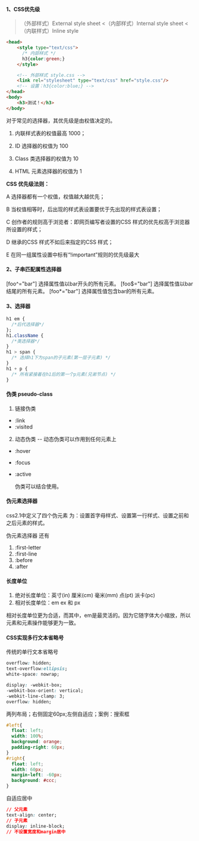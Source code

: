 #### 1、CSS优先级
>（外部样式）External style sheet <（内部样式）Internal style sheet <（内联样式）Inline style

```html
<head>
    <style type="text/css">
      /* 内部样式 */
      h3{color:green;}
    </style>

    <!-- 外部样式 style.css -->
    <link rel="stylesheet" type="text/css" href="style.css"/>
    <!-- 设置：h3{color:blue;} -->
</head>
<body>
    <h3>测试！</h3>
</body>
``` 
对于常见的选择器，其优先级是由权值决定的。

1.  内联样式表的权值最高 1000；

2.  ID 选择器的权值为 100

3.  Class 类选择器的权值为 10

4.  HTML 元素选择器的权值为 1

**CSS 优先级法则：**

A  选择器都有一个权值，权值越大越优先；

B  当权值相等时，后出现的样式表设置要优于先出现的样式表设置；

C  创作者的规则高于浏览者：即网页编写者设置的CSS 样式的优先权高于浏览器所设置的样式；

D  继承的CSS 样式不如后来指定的CSS 样式；

E  在同一组属性设置中标有“!important”规则的优先级最大


#### 2、子串匹配属性选择器
[foo^="bar"] 选择属性值以bar开头的所有元素。
[foo$="bar"] 选择属性值以bar结尾的所有元素。
[foo*="bar"] 选择属性值包含bar的所有元素。

#### 3、选择器
```css
h1 em {
  /*后代选择器*/
};
h1.className {
  /*类选择器*/
}
h1 > span {
  /* 选择h1下为span的子元素(第一层子元素) */
}
h1 + p {
  /* 所有紧接着在h1后的第一个p元素(兄弟节点) */
}

```

#### 伪类 pseudo-class
1. 链接伪类
- :link
- :visited
2. 动态伪类 -- 动态伪类可以作用到任何元素上
-   :hover

-   :focus

-   :active

    伪类可以结合使用。

#### 伪元素选择器
css2.1中定义了四个伪元素
为：设置首字母样式、设置第一行样式、设置之前和之后元素的样式。

伪元素选择器
还有
1. :first-letter
2. :first-line
3. :before
4. :after

#### 长度单位
1. 绝对长度单位：英寸(in) 厘米(cm) 毫米(mm) 点(pt) 派卡(pc)
2. 相对长度单位：em ex 和 px

相对长度单位更为合适，而其中，em是最灵活的。因为它随字体大小缩放，所以元素和元素操作能够更为一致。


#### CSS实现多行文本省略号
传统的单行文本省略号
```css
overflow: hidden;
text-overflow:ellipsis;
white-space: nowrap;
```

```css
display: -webkit-box;
-webkit-box-orient: vertical;
-webkit-line-clamp: 3;
overflow: hidden;
```

两列布局；右侧固定60px;左侧自适应；案例：搜索框

```css
#left{ 
  float: left; 
  width: 100%; 
  background: orange;
  padding-right: 60px;
}
#right{ 
  float: left; 
  width: 60px; 
  margin-left: -60px; 
  background: #ccc;
}
```

自适应居中
```css
// 父元素
text-align: center;
// 子元素
display: inline-block;
// 不设置宽度和margin居中
```


